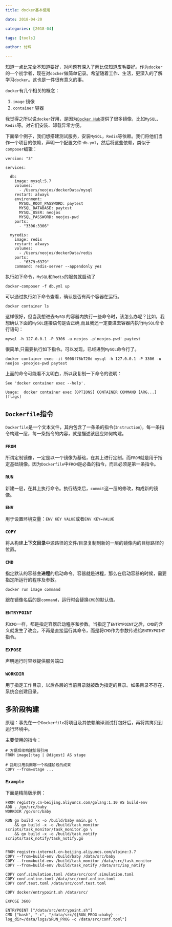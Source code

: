 ```yaml
---
title: docker基本使用

date: 2018-04-20

categories: [2018-04]

tags: [tools]

author: 付辉

---
```


知道一点比完全不知道要好，对问题有深入了解比仅知道皮毛要好。作为`docker`的一个初学者，现在对`docker`做简单记录。希望随着工作、生活，更深入的了解学习`docker`。这也是一件很有意义的事。

`docker`有几个相关的概念：

1. `image` 镜像
2. `container` 容器

我觉得之所以说`docker`好用，是因为[`Docker Hub`](https://hub.docker.com/explore/)提供了很多镜像，比如`MySQL`、`Redis`等。对它们安装、卸载异常方便。

下面举个例子，我们想搭建测试服务，安装`MySQL`，`Redis`等依赖。我们将他们当作一个项目的依赖，声明一个配置文件·`db.yml`，然后将这些依赖，类似于`composer`编辑：

```
version: "3"

services:

  db:
    image: mysql:5.7
    volumes:
      - /Users/neojos/dockerData/mysql
    restart: always
    environment:
      MYSQL_ROOT_PASSWORD: paytest
      MYSQL_DATABASE: paytest
      MYSQL_USER: neojos
      MYSQL_PASSWORD: neojos-pwd
    ports:
      - "3306:3306"

  myredis:
    image: redis
    restart: always
    volumes:
      - /Users/neojos/dockerData/redis
    ports:
      - "6379:6379"
    command: redis-server --appendonly yes
```

执行如下命令，`MySQL`和`Redis`的服务就启动了
```
docker-composer -f db.yml up
```

可以通过执行如下命令查看，确认是否有两个容器在运行。
```
docker container ls
```

这样很好，但当我想进去`MySQL`的容器内执行一些命令时，该怎么办呢？比如，我想确认下面的`MySQL`连接语句是否正确,而且我还一定要进去容器内执行`MySQL`命令行语句：

```
mysql -h 127.0.0.1 -P 3306 -u neojos -p'neojos-pwd' paytest
```

很简单,只需要执行如下指令。可以发现，已经进到`MySQL`命令行了。

```
docker container exec -it 9008f76b728d mysql -h 127.0.0.1 -P 3306 -u neojos -pneojos-pwd paytest
```

上面的命令可能看不太明白，所以我复制一下命令的说明：

```
See 'docker container exec --help'.

Usage:  docker container exec [OPTIONS] CONTAINER COMMAND [ARG...] [flags]
```

## `Dockerfile`指令

`Dockerfile`是一个文本文件，其内包含了一条条的指令(`Instruction`)，每一条指令构建一层，每一条指令的内容，就是描述该层应如何构建。

### `FROM`

所谓定制镜像，一定是以一个镜像为基础，在其上进行定制。而`FROM`就是用于指定基础镜像。因为`Dockerfile`中`FROM`是必备的指令，而且必须是第一条指令。

### `RUN`

新建一层，在其上执行命令。执行结束后，`commit`这一层的修改，构成新的镜像。

### `ENV`

用于设置环境变量：`ENV KEY VALUE`或者`ENV KEY=VALUE`

### `COPY`

将从构建**上下文目录**中源路径的文件/目录复制到新的一层的镜像内的目标路径的位置。

### `CMD`

指定默认的容器**主进程**的启动命令。容器就是进程，那么在启动容器的时候，需要指定所运行的程序及参数。

```
docker run image command
```
跟在镜像名后的是`command`，运行时会替换`CMD`的默认值。

### `ENTRYPOINT`

和`CMD`一样，都是指定容器启动程序和参数。当指定了`ENTRYPOINT`之后，`CMD`的含义就发生了改变，不再是直接运行其命令，而是将`CMD`作为参数传递给`ENTRYPOINT`指令。

### `EXPOSE`

声明运行时容器提供服务端口

### `WORKDIR`

用于指定工作目录，以后各层的当前目录就被改为指定的目录。如果目录不存在，系统会创建目录。

## 多阶段构建

原理：事先在一个`Dockerfile`将项目及其依赖编译测试打包好后，再将其拷贝到运行环境中。

主要使用的指令：

```
# 方便后续构建阶段引用
FROM image[:tag | @digest] AS stage

# 指明引用前面哪一个构建阶段的成果
COPY --from=stage ...
```

### `Example`
下面是精简版示例：
```
FROM registry.cn-beijing.aliyuncs.com/golang:1.10 AS build-env
ADD . /go/src/baby
WORKDIR /go/src/baby

RUN go build -x -o /build/baby main.go \
    && go build -x -o /build/task_monitor scripts/task_monitor/task_monitor.go \
    && go build -x -o /build/task_notify scripts/task_notify/task_notify.go 


FROM registry-internal.cn-beijing.aliyuncs.com/alpine:3.7
COPY --from=build-env /build/baby /data/src/baby
COPY --from=build-env /build/task_monitor /data/src/task_monitor
COPY --from=build-env /build/task_notify /data/src/iap_notify

COPY conf.simulation.toml /data/src/conf.simulation.toml
COPY conf.online.toml /data/src/conf.online.toml
COPY conf.test.toml /data/src/conf.test.toml

COPY docker/entrypoint.sh /data/src/

EXPOSE 3600

ENTRYPOINT ["/data/src/entrypoint.sh"]
CMD ["bash", "-c", "/data/src/${RUN_PROG:=baby} --log_dir=/data/logs/$RUN_PROG -c /data/src/conf.toml"]
```